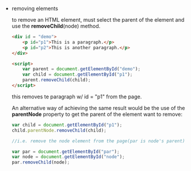 -   removing elements
    
    to remove an HTML element, must select the parent of the element and use the **removeChild**(node) method.
    
    ```html
    <div id = "demo">
    	<p id="p1">This is a paragraph.</p>
    	<p id="p2">This is another paragraph.</p>
    </div>
    
    <script>
    	var parent = document.getElementById("demo");
    	var child = document.getElementById("p1");
    	parent.removeChild(child);
    </script>
    ```
    
    this removes te paragraph w/ id = "p1" from the page.
    
    An alternative way of achieving the same result would be the use of the **parentNode** property to get the parent of the element want to remove:
    
    ```jsx
    var child = document.getElementById("p1");
    child.parentNode.removeChild(child);
    ```
    
    ```jsx
    //i.e. remove the node element from the page(par is node's parent)
    
    var par = document.getElementById("par");
    var node = document.getElementById("node");
    par.removeChild(node);
    ```